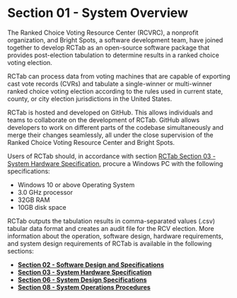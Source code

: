 # Section 01 - System Overview

The Ranked Choice Voting Resource Center (RCVRC), a nonprofit organization, and Bright Spots, a software development team, have joined together to develop RCTab as an open-source software package that provides post-election tabulation to determine results in a ranked choice voting election.

RCTab can process data from voting machines that are capable of exporting cast vote records (CVRs) and tabulate a single-winner or multi-winner ranked choice voting election according to the rules used in current state, county, or city election jurisdictions in the United States.

RCTab is hosted and developed on GitHub. This allows individuals and teams to collaborate on the development of RCTab. GitHub allows developers to work on different parts of the codebase simultaneously and merge their changes seamlessly, all under the close supervision of the Ranked Choice Voting Resource Center and Bright Spots.

Users of RCTab should, in accordance with section [RCTab Section 03 - System Hardware Specification](system_hardware_specification.md), procure a Windows PC with the following specifications:

-   Windows 10 or above Operating System
-   3.0 GHz processor
-   32GB RAM
-   10GB disk space

RCTab outputs the tabulation results in comma-separated values (.csv) tabular data format and creates an audit file for the RCV election. More information about the operation, software design, hardware requirements, and system design requirements of RCTab is available in the following sections:

-   [**Section 02 - Software Design and Specifications**](software_design_and_specifications.md)
-   [**Section 03 - System Hardware Specification**](system_hardware_specification.md)
-   [**Section 06 - System Design Specifications**](system_design_specifications.md)
-   [**Section 08 - System Operations Procedures**](system_operations_procedures.md)

